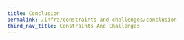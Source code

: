 ```yaml
---
title: Conclusion
permalink: /infra/constraints-and-challenges/conclusion
third_nav_title: Constraints And Challenges
---
```

